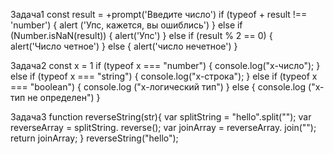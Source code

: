 Задача1
const result = +prompt('Введите число')
if (typeof + result !== 'number') {
  alert ('Упс, кажется, вы ошиблись')
} else if (Number.isNaN(result)) {
  alert('Упс')
} else if (result % 2 == 0) {
  alert('Число четное')
} else  {
  alert('число нечетное')
}


Задача2
const x = 1
if (typeof x === "number")
  {
  console.log("x-число");
}
else if (typeof x === "string") {
  console.log("x-строка");
}
else if (typeof x === "boolean") {
  console.log ("x-логический тип")
}
 else {
  console.log ("x-тип не определен")
 }

Задача3
function reverseString(str){
  var splitString = "hello".split("");
  var reverseArray = splitString. reverse();
  var joinArray = reverseArray. join("");
 return joinArray;
 }
 reverseString("hello");



